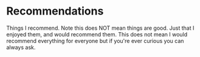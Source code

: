 # Recommendations
Things I recommend.  Note this does NOT mean things are good.  Just that I enjoyed them, and would recommend them.  This does not mean I would recommend everything for everyone but if you're ever curious you can always ask.
